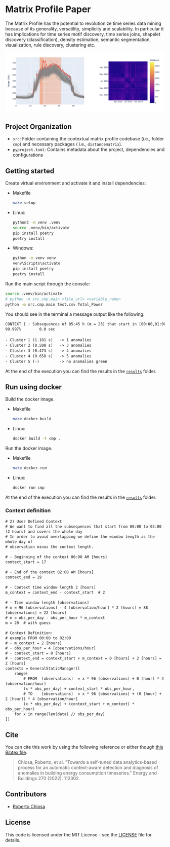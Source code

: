 # Matrix Profile Paper

The Matrix Profile has the potential to revolutionize time series data mining because of its generality, versatility,
simplicity and scalability. In particular it has implications for time series motif discovery, time series joins,
shapelet discovery (classification), density estimation, semantic segmentation, visualization, rule discovery,
clustering etc.

![](./docs/example.png)

## Project Organization

- `src`: Folder containing the contextual matrix profile codebase (i.e., folder `cmp`) and necessary packages (
  i.e., `distancematrix`).
- `pyproject.toml`: Contains metadata about the project, dependencies and configurations

## Getting started

Create virtual environment and activate it and install dependencies:

- Makefile
  ```bash
  make setup
  ```
- Linux:
  ```bash
  python3 -m venv .venv
  source .venv/bin/activate
  pip install poetry
  poetry install
  ```
- Windows:
  ```bash
  python -m venv venv
  venv\Scripts\activate
  pip install poetry
  poetry install
  ```

Run the main script through the console:

```bash
source .venv/bin/activate
# python -m src.cmp.main <file_url> <variable_name>
python -m src.cmp.main test.csv Total_Power
```

You should see in the terminal a message output like the following:

```txt
CONTEXT 1 : Subsequences of 05:45 h (m = 23) that start in [00:00,01:00) (ctx_from00_00_to01_00_m05_45)
99.997%        0.0 sec

- Cluster 1 (1.181 s)   -> 1 anomalies
- Cluster 2 (0.508 s)   -> 3 anomalies
- Cluster 3 (0.473 s)   -> 4 anomalies
- Cluster 4 (0.658 s)   -> 5 anomalies
- Cluster 5 (-)         -> no anomalies green
```

At the end of the execution you can find the results in the [`results`](src/cmp/results) folder.

## Run using docker

Build the docker image.

- Makefile
  ```bash
  make docker-build
  ```
- Linux:
  ```bash
  docker build -t cmp .
  ```

Run the docker image.

- Makefile
  ```bash
  make docker-run
  ```
- Linux:
  ```bash
  docker run cmp
  ```

At the end of the execution you can find the results in the [`results`](src/cmp/results) folder.

### Context definition

```
# 2) User Defined Context
# We want to find all the subsequences that start from 00:00 to 02:00 (2 hours) and covers the whole day
# In order to avoid overlapping we define the window length as the whole day of
# observation minus the context length.

# - Beginning of the context 00:00 AM [hours]
context_start = 17

# - End of the context 02:00 AM [hours]
context_end = 19

# - Context time window length 2 [hours]
m_context = context_end - context_start  # 2

# - Time window length [observations]
# m = 96 [observations] - 4 [observation/hour] * 2 [hours] = 88 [observations] = 22 [hours]
# m = obs_per_day - obs_per_hour * m_context
m = 20  # with guess

# Context Definition:
# example FROM 00:00 to 02:00
# - m_context = 2 [hours]
# - obs_per_hour = 4 [observations/hour]
# - context_start = 0 [hours]
# - context_end = context_start + m_context = 0 [hours] + 2 [hours] = 2 [hours]
contexts = GeneralStaticManager([
    range(
        # FROM  [observations]  = x * 96 [observations] + 0 [hour] * 4 [observation/hour]
        (x * obs_per_day) + context_start * obs_per_hour,
        # TO    [observations]  = x * 96 [observations] + (0 [hour] + 2 [hour]) * 4 [observation/hour]
        (x * obs_per_day) + (context_start + m_context) * obs_per_hour)
    for x in range(len(data) // obs_per_day)
])
```

## Cite

You can cite this work by using the following reference or either though [this Bibtex file](./docs/ref.bib).

> Chiosa, Roberto, et al. "Towards a self-tuned data analytics-based process for an automatic context-aware detection
> and
> diagnosis of anomalies in building energy consumption timeseries." Energy and Buildings 270 (2022): 112302.

## Contributors

- [Roberto Chiosa](https://github.com/RobertoChiosa)

## License

This code is licensed under the MIT License - see the [LICENSE](LICENSE.md) file for details.
